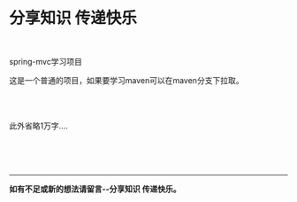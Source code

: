 # 分享知识  传递快乐 

<br>

spring-mvc学习项目

这是一个普通的项目，如果要学习maven可以在maven分支下拉取。


<br><br>


此外省略1万字....








<br><br><br>

---

**如有不足或新的想法请留言--分享知识 传递快乐。** 